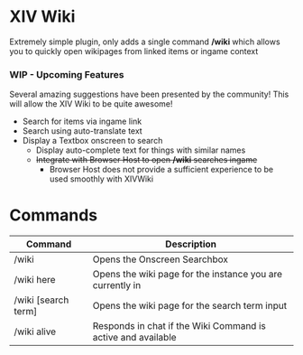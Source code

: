 # XIV Wiki
Extremely simple plugin, only adds a single command **/wiki** which allows you to quickly open wikipages from linked items or ingame context 

### WIP - Upcoming Features

Several amazing suggestions have been presented by the community!
This will allow the XIV Wiki to be quite awesome!

* Search for items via ingame link **<item>**
* Search using auto-translate text
* Display a Textbox onscreen to search
  * Display auto-complete text for things with similar names
  * ~~Integrate with Browser Host to open **/wiki** searches ingame~~
    * Browser Host does not provide a sufficient experience to be used smoothly with XIVWiki

# Commands

| Command             | Description                                                  |
|---------------------|--------------------------------------------------------------|
| /wiki               | Opens the Onscreen Searchbox                                 |
| /wiki here          | Opens the wiki page for the instance you are currently in    |
| /wiki [search term] | Opens the wiki page for the search term input                |
| /wiki alive         | Responds in chat if the Wiki Command is active and available |
